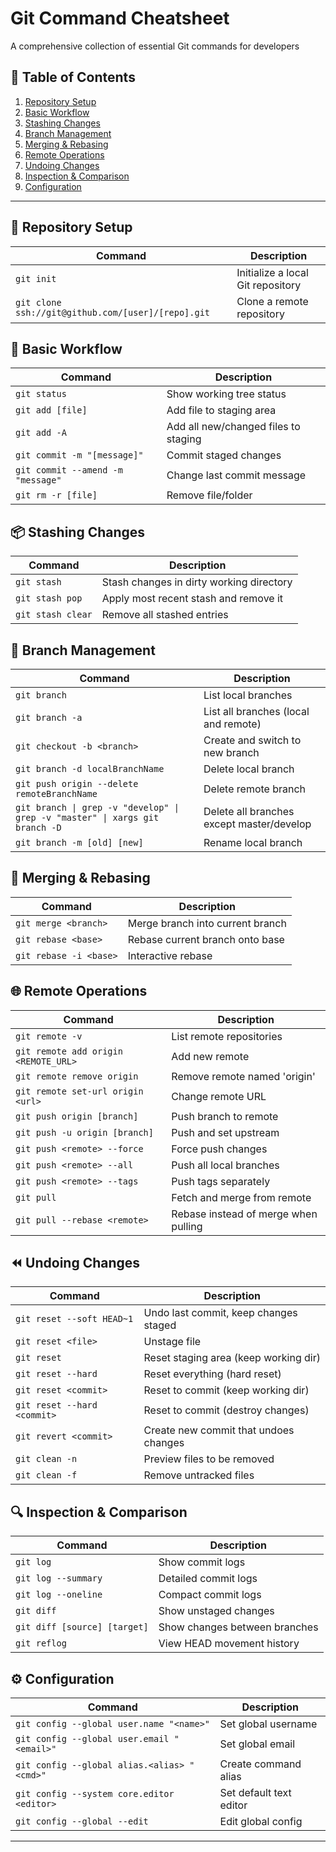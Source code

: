 # Git Command Cheatsheet

A comprehensive collection of essential Git commands for developers


## 📑 Table of Contents
1. [Repository Setup](#repository-setup)
2. [Basic Workflow](#basic-workflow)
3. [Stashing Changes](#stashing-changes)
4. [Branch Management](#branch-management)
5. [Merging & Rebasing](#merging--rebasing)
6. [Remote Operations](#remote-operations)
7. [Undoing Changes](#undoing-changes)
8. [Inspection & Comparison](#inspection--comparison)
9. [Configuration](#configuration)

---

## <a name="repository-setup"></a>🔧 Repository Setup
| Command | Description |
|---------|-------------|
| `git init` | Initialize a local Git repository |
| `git clone ssh://git@github.com/[user]/[repo].git` | Clone a remote repository |

## <a name="basic-workflow"></a>🔄 Basic Workflow
| Command | Description |
|---------|-------------|
| `git status` | Show working tree status |
| `git add [file]` | Add file to staging area |
| `git add -A` | Add all new/changed files to staging |
| `git commit -m "[message]"` | Commit staged changes |
| `git commit --amend -m "message"` | Change last commit message |
| `git rm -r [file]` | Remove file/folder |

## <a name="stashing-changes"></a>📦 Stashing Changes
| Command | Description |
|---------|-------------|
| `git stash` | Stash changes in dirty working directory |
| `git stash pop` | Apply most recent stash and remove it |
| `git stash clear` | Remove all stashed entries |

## <a name="branch-management"></a>🌿 Branch Management
| Command | Description |
|---------|-------------|
| `git branch` | List local branches |
| `git branch -a` | List all branches (local and remote) |
| `git checkout -b <branch>` | Create and switch to new branch |
| `git branch -d localBranchName` | Delete local branch |
| `git push origin --delete remoteBranchName` | Delete remote branch |
| `git branch \| grep -v "develop" \| grep -v "master" \| xargs git branch -D` | Delete all branches except master/develop |
| `git branch -m [old] [new]` | Rename local branch |

## <a name="merging--rebasing"></a>🔀 Merging & Rebasing
| Command | Description |
|---------|-------------|
| `git merge <branch>` | Merge branch into current branch |
| `git rebase <base>` | Rebase current branch onto base |
| `git rebase -i <base>` | Interactive rebase |

## <a name="remote-operations"></a>🌐 Remote Operations
| Command | Description |
|---------|-------------|
| `git remote -v` | List remote repositories |
| `git remote add origin <REMOTE_URL>` | Add new remote |
| `git remote remove origin` | Remove remote named 'origin' |
| `git remote set-url origin <url>` | Change remote URL |
| `git push origin [branch]` | Push branch to remote |
| `git push -u origin [branch]` | Push and set upstream |
| `git push <remote> --force` | Force push changes |
| `git push <remote> --all` | Push all local branches |
| `git push <remote> --tags` | Push tags separately |
| `git pull` | Fetch and merge from remote |
| `git pull --rebase <remote>` | Rebase instead of merge when pulling |

## <a name="undoing-changes"></a>⏪ Undoing Changes
| Command | Description |
|---------|-------------|
| `git reset --soft HEAD~1` | Undo last commit, keep changes staged |
| `git reset <file>` | Unstage file |
| `git reset` | Reset staging area (keep working dir) |
| `git reset --hard` | Reset everything (hard reset) |
| `git reset <commit>` | Reset to commit (keep working dir) |
| `git reset --hard <commit>` | Reset to commit (destroy changes) |
| `git revert <commit>` | Create new commit that undoes changes |
| `git clean -n` | Preview files to be removed |
| `git clean -f` | Remove untracked files |

## <a name="inspection--comparison"></a>🔍 Inspection & Comparison
| Command | Description |
|---------|-------------|
| `git log` | Show commit logs |
| `git log --summary` | Detailed commit logs |
| `git log --oneline` | Compact commit logs |
| `git diff` | Show unstaged changes |
| `git diff [source] [target]` | Show changes between branches |
| `git reflog` | View HEAD movement history |

## <a name="configuration"></a>⚙️ Configuration
| Command | Description |
|---------|-------------|
| `git config --global user.name "<name>"` | Set global username |
| `git config --global user.email "<email>"` | Set global email |
| `git config --global alias.<alias> "<cmd>"` | Create command alias |
| `git config --system core.editor <editor>` | Set default text editor |
| `git config --global --edit` | Edit global config |

---

